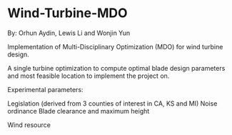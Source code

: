 # Wind-Turbine-MDO

By: Orhun Aydin, Lewis Li and Wonjin Yun

Implementation of Multi-Disciplinary Optimization (MDO) for wind turbine design.

A single turbine optimization to compute optimal blade design parameters and most feasible location to implement the project on.

Experimental parameters:

Legislation (derived from 3 counties of interest in CA, KS and MI)
  Noise ordinance
  Blade clearance and maximum height
  
Wind resource
  
  
